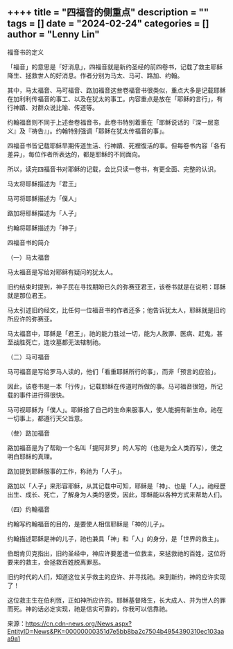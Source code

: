 ++++
title = "四福音的侧重点"
description = ""
tags = []
date = "2024-02-24"
categories = []
author = "Lenny Lin"
---



福音书的定义

「福音」的意思是「好消息」，四福音就是新约圣经的前四卷书，记载了救主耶稣降生、拯救世人的好消息。作者分别为马太、马可、路加、约翰。

其中，马太福音、马可福音、路加福音这叁卷福音书很类似，重点大多是记载耶稣在加利利传福音的事工、以及在犹太的事工。内容重点是放在「耶稣的言行」，有行神蹟、对群众说比喻、传道等。

约翰福音则不同于上述叁卷福音书，此卷书特别着重在「耶稣说话的『深一层意义』及『祷告』」。约翰特别强调「耶稣在犹太传福音的事」。

四福音书皆记载耶稣早期传道生活、行神蹟、死裡復活的事。但每卷书内容「各有差异」，每位作者所表达的，都是耶稣的不同面向。

所以，读完四福音书对耶稣的记载，会比只读一卷书，有更全面、完整的认识。

马太将耶稣描述为「君王」

马可将耶稣描述为「僕人」

路加将耶稣描述为「人子」

约翰将耶稣描述为「神子」

四福音书的简介

（一）马太福音

马太福音是写给对耶稣有疑问的犹太人。

旧约结束时提到，神子民在寻找期盼已久的弥赛亚君王，该卷书就是在说明：耶稣就是那位君王。

马太引述旧约经文，比任何一位福音书的作者还多；他告诉犹太人，耶稣就是旧约所应许的弥赛亚。

马太福音中，耶稣是「君王」，祂的能力胜过一切，能为人赦罪、医病、赶鬼，甚至战胜死亡，连坟墓都无法辖制祂。

（二）马可福音

马可福音是写给罗马人读的，他们「看重耶稣所行的事」，而非「预言的应验」。

因此，该卷书是一本「行传」，记载耶稣在传道时所做的事。马可福音很短，所记载的事件进行得很快。

马可视耶稣为「僕人」。耶稣捨了自己的生命来服事人，使人能拥有新生命。祂在一切事上，都遵行天父旨意。

（叁）路加福音

路加福音是为了帮助一个名叫「提阿非罗」的人写的（也是为全人类而写），使之明白耶稣的真理。

路加提到耶稣服事的工作，称祂为「人子」。

路加以「人子」来形容耶稣，从其记载中可知，耶稣是「神」、也是「人」。祂经歷出生、成长、死亡，了解身为人类的感受，因此，耶稣能以各种方式来帮助人们。

（四）约翰福音

约翰写约翰福音的目的，是要使人相信耶稣是「神的儿子」。

约翰描述耶稣是神的儿子，祂也兼具「神」和「人」的身分，是「世界的救主」。

  伯朗肯贝克指出，旧约圣经中，神应许要差遣一位救主，来拯救祂的百姓，这位将要来的救主，会拯救百姓脱离罪恶。

  旧约时代的人们，知道这位关乎救主的应许、并寻找祂。来到新约，神的应许实现了！

  这位救主生在伯利恆，正如神所应许的。耶稣基督降生，长大成人、并为世人的罪而死。神的话必定实现，祂是信实可靠的，你我可以信靠祂。
  
来源：https://cn.cdn-news.org/News.aspx?EntityID=News&PK=00000000351d7e5bb8ba2c7504b4954390310ec103aaa9a1